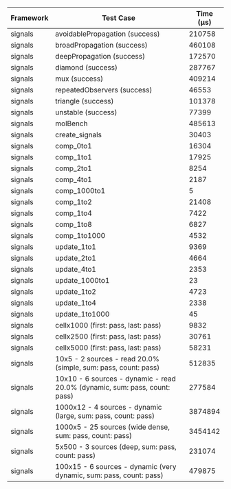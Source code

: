 | Framework | Test Case | Time (μs) |
| --- | --- | --- |
| signals | avoidablePropagation (success) | 210758 |
| signals | broadPropagation (success) | 460108 |
| signals | deepPropagation (success) | 172570 |
| signals | diamond (success) | 287767 |
| signals | mux (success) | 409214 |
| signals | repeatedObservers (success) | 46553 |
| signals | triangle (success) | 101378 |
| signals | unstable (success) | 77399 |
| signals | molBench | 485613 |
| signals | create_signals | 30403 |
| signals | comp_0to1 | 16304 |
| signals | comp_1to1 | 17925 |
| signals | comp_2to1 | 8254 |
| signals | comp_4to1 | 2187 |
| signals | comp_1000to1 | 5 |
| signals | comp_1to2 | 21408 |
| signals | comp_1to4 | 7422 |
| signals | comp_1to8 | 6827 |
| signals | comp_1to1000 | 4532 |
| signals | update_1to1 | 9369 |
| signals | update_2to1 | 4664 |
| signals | update_4to1 | 2353 |
| signals | update_1000to1 | 23 |
| signals | update_1to2 | 4723 |
| signals | update_1to4 | 2338 |
| signals | update_1to1000 | 45 |
| signals | cellx1000 (first: pass, last: pass) | 9832 |
| signals | cellx2500 (first: pass, last: pass) | 30761 |
| signals | cellx5000 (first: pass, last: pass) | 58231 |
| signals | 10x5 - 2 sources - read 20.0% (simple, sum: pass, count: pass) | 512835 |
| signals | 10x10 - 6 sources - dynamic - read 20.0% (dynamic, sum: pass, count: pass) | 277584 |
| signals | 1000x12 - 4 sources - dynamic (large, sum: pass, count: pass) | 3874894 |
| signals | 1000x5 - 25 sources (wide dense, sum: pass, count: pass) | 3454142 |
| signals | 5x500 - 3 sources (deep, sum: pass, count: pass) | 231074 |
| signals | 100x15 - 6 sources - dynamic (very dynamic, sum: pass, count: pass) | 479875 |
